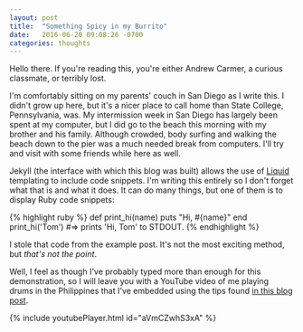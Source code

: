 ```yaml
---
layout: post
title:  "Something Spicy in my Burrito"
date:   2016-06-20 09:08:26 -0700
categories: thoughts
---
```

Hello there. If you're reading this, you're either Andrew Carmer, a curious classmate, or terribly lost.

I'm comfortably sitting on my parents' couch in San Diego as I write this. I didn't grow up here, but it's a nicer place to call home than State College, Pennsylvania, was. My intermission week in San Diego has largely been spent at my computer, but I did go to the beach this morning with my brother and his family. Although crowded, body surfing and walking the beach down to the pier was a much needed break from computers. I'll try and visit with some friends while here as well.

Jekyll (the interface with which this blog was built) allows the use of [Liquid](https://github.com/Shopify/liquid/wiki) templating to include code snippets. I'm writing this entirely so I don't forget what that is and what it does. It can do many things, but one of them is to display Ruby code snippets:

{% highlight ruby %}
def print_hi(name)
  puts "Hi, #{name}"
end
print_hi('Tom')
#=> prints 'Hi, Tom' to STDOUT.
{% endhighlight %}

I stole that code from the example post. It's not the most exciting method, but _that's not the point_.

Well, I feel as though I've probably typed more than enough for this demonstration, so I will leave you with a YouTube video of me playing drums in the Philippines that I've embedded using the tips found [in this blog post](http://www.adamwadeharris.com/how-to-easily-embed-youtube-videos-in-jekyll-sites-without-a-plugin/).

{% include youtubePlayer.html id="aVmCZwhS3xA" %}
